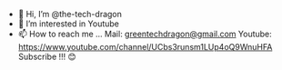 - 👋 Hi, I’m @the-tech-dragon
- 👀 I’m interested in Youtube
- 📫 How to reach me ... Mail: greentechdragon@gmail.com Youtube: https://www.youtube.com/channel/UCbs3runsm1LUp4oQ9WnuHFA
Subscribe !!! 😊

